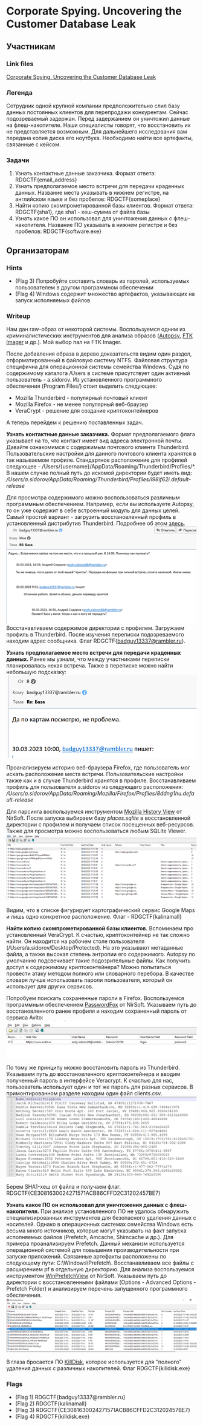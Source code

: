 # Corporate Spying. Uncovering the Customer Database Leak

## Участникам

### Link files

[Corporate Spying. Uncovering the Customer Database Leak](https://drive.google.com/file/d/1HVAoHnttMjzxKg4WXmTLPXS_7OYjruVL/view?usp=share_link)

### Легенда

Сотрудник одной крупной компании предположительно слил базу данных постоянных клиентов для перепродажи конкурентам. Сейчас подозреваемый задержан. Перед задержанием он уничтожил данные на флеш-накопителе. Наши специалисты говорят, что восстановить их не представляется возможным. Для дальнейшего исследования вам передана копия диска его ноутбука. Необходимо найти все артефакты, связанные с кейсом.

### Задачи

1. Узнать контактные данные заказчика. Формат ответа: RDGCTF{email_address}
2. Узнать предполагаемое место встречи для передачи краденных данных. Название места указывать в нижнем регистре, на английском языке и без пробелов: RDGCTF{someplace}
3. Найти копию скомпрометированной базы клиентов. Формат ответа: RDGCTF{sha1}, где sha1 - хеш-сумма от файла базы
4. Узнать какое ПО он использовал для уничтожения данных с флеш-накопителя. Название ПО указывать в нижнем регистре и без пробелов: RDGCTF{software.exe} 

## Организаторам

### Hints
- (Flag 3) Попробуйте составить словарь из паролей, используемых пользователем в другом программном обеспечении
- (Flag 4) Windows содержит множество артефактов, указывающих на запуск исполняемых файлов 

### Writeup

Нам дан raw-образ от некоторой системы. Воспользуемся одним из криминалистических инструментов для анализа образов ([Autopsy](https://www.autopsy.com/), [FTK Imager](https://www.exterro.com/ftk-imager) и др.). Мой выбор пал на FTK Imager. 

После добавления образа в дерево доказательств видим один раздел, отформатированный в файловую систему NTFS. Файловая структура специфична для операционной системы семейства Windows. Судя по содержимому каталога /Users в системе присутствует один активный пользователь - a.sidorov. Из установленного программного обеспечения (Program Files/) стоит выделить следующее:

- Mozilla Thunderbird - популярный почтовый клиент
- Mozilla Firefox - не менее популярный веб-браузер
- VeraCrypt - решение для создание криптоконтейнеров

А теперь перейдем к решению поставленных задач.


**Узнать контактные данные заказчика.**
Формат предполагаемого флага указывает на то, что контакт имеет вид адреса электронной почты. Давайте ознакомимся с содержимым почтового клиента Thunderbird. Пользовательские настройки для данного почтового клиента хранятся в так называемом профиле. Стандартное расположение для профилей следующее - /Users/{username}/AppData/Roaming/Thunderbird/Profiles/*. В нашем случае полный путь до искомой директории будет иметь вид:
*/Users/a.sidorov/AppData/Roaming/Thunderbird/Profiles/i98if62i.default-release*

Для просмотра содержимого можно воспользоваться различным программным обеспечением. Например, если вы используете Autopsy, то он уже содержит в себе встроенный модуль для данных целей. 
Самый простой вариант - загрузить восстановленный профиль в установленный дистрибутив Thunderbird. Подробнее об этом [здесь](https://support.mozilla.org/en-US/kb/using-multiple-profiles). 
![](files/spy1.png)
Восстанавливаем содержимое директории с профилем. Загружаем профиль в Thunderbird. После изучения переписки подозреваемого находим адрес сообщника. Флаг RDGCTF{badguy13337@rambler.ru}.

**Узнать предполагаемое место встречи для передачи краденных данных.**
Ранее мы узнали, что между участниками переписки планировалась некая встреча. Также в переписке можно найти небольшую подсказку:
![](files/spy2.png)

Проанализируем историю веб-браузера Firefox, где пользователь мог искать расположение места встречи. Пользовательские настройки также как и в случае Thunderbird хранятся в профиле. Восстанавливаем профиль для пользователя a.sidorov из следующего расположения:
*/Users/a.sidorov/AppData/Roaming/Mozilla/Firefox/Profiles/8ddng1hu.default-release*

Для парсинга воспользуемся инструментом [Mozilla History View](https://www.nirsoft.net/utils/mozilla_history_view.html) от NirSoft. После запуска выбираем базу *places.sqlite* в восстановленной директории с профилем и получаем список посещенных веб-ресурсов. Также для просмотра можно воспользоваться любым SQLite Viewer.
![](files/spy3.png)

Видим, что в списке фигурирует картографический сервис Google Maps и лишь одно конкретное расположение. Флаг - RDGCTF{kalinamall}

**Найти копию скомпрометированной базы клиентов.**
Вспоминаем про установленный VeraCrypt. К счастью, криптоконтейнер не так сложно найти. Он находится на рабочем столе пользователя (/Users/a.sidorov/Desktop/Protected). На это указывают метаданные файла, а также высокая степень энтропии его содержимого. Autopsy по умолчанию подсвечивает такие подозрительные файлы. Как получить доступ к содержимому криптоконтейнера? Можно попытаться провести атаку методом полного или словарного перебора. В качестве словаря лучше использовать пароли пользователя, который он использует для других сервисов. 

Попробуем поискать сохраненные пароли в Firefox. Воспользуемся программным обеспечением [PasswordFox](https://www.nirsoft.net/utils/passwordfox.html) от NirSoft. Указываем путь до восстановленного ранее профиля и находим сохраненный пароль от сервиса Avito:
![](files/spy4.png)

По тому же принципу можно восстановить пароль из Thunderbird.  Указываем путь до восстановленного криптоконтейнера и вводим полученный пароль в интерфейсе Veracrypt. К счастью для нас, пользователь использует один и тот же пароль для разных сервисов. В примонтированном разделе находим один файл clients.csv. 
![](files/spy5.png)

Берем SHA1-хеш от файла и получаем флаг. RDGCTF{CE3081630024271571ACB86CFFD2C31202457BE7}

**Узнать какое ПО он использовал для уничтожения данных с флеш-накопителя.**
При анализе установленного ПО не удалось обнаружить специализированных инструментов для безопасного удаления данных с носителей. Однако в операционных системах семейства Windows есть весьма много источников, которые могут указывать на факт запуска исполняемых файлов (Prefetch, Amcache, Shimcache и др.). 
Для примера проанализируем Prefetch. Данный механизм используется операционной системой для повышения производительности при запуске приложений. Связанные артефакты расположены по следующему пути: C:\\Windows\\Prefetch\\. Восстанавливаем все файлы с расширением pf в отдельную директорию.
Для анализа воспользуемся инструментом [WinPrefetchView](https://www.nirsoft.net/utils/win_prefetch_view.html) от NirSoft. Указываем путь до директории с восстановленными файлами (Options - Advanced Options - Prefetch Folder) и анализируем перечень запущенного программного обеспечения. 
![](files/spy6.png)

В глаза бросается ПО [KillDisk](https://www.killdisk.com/eraser.html), которое используется для "полного" удаления данных с различных накопителей. Флаг RDGCTF{killdisk.exe}

### Flags

- (Flag 1) RDGCTF{badguy13337\@rambler.ru}
- (Flag 2) RDGCTF{kalinamall}
- (Flag 3) RDGCTF{CE3081630024271571ACB86CFFD2C31202457BE7}
- (Flag 4) RDGCTF{killdisk.exe}
